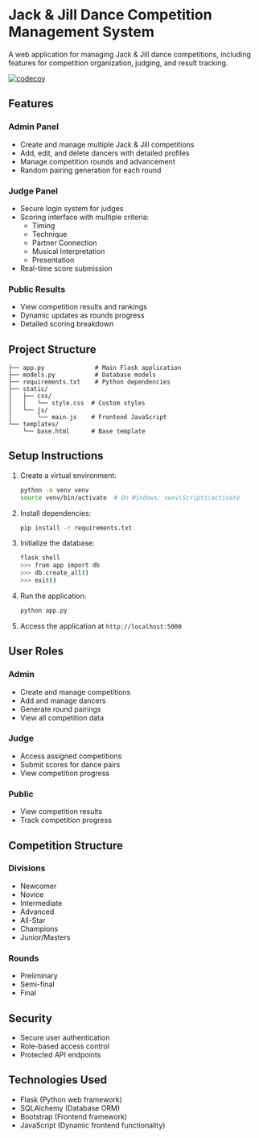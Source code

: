 # Jack & Jill Dance Competition Management System

A web application for managing Jack & Jill dance competitions, including features for competition organization, judging, and result tracking.

[![codecov](https://codecov.io/gh/obaidr1/dance-competition-system/branch/master/graph/badge.svg)](https://codecov.io/gh/obaidr1/dance-competition-system)

## Features

### Admin Panel
- Create and manage multiple Jack & Jill competitions
- Add, edit, and delete dancers with detailed profiles
- Manage competition rounds and advancement
- Random pairing generation for each round

### Judge Panel
- Secure login system for judges
- Scoring interface with multiple criteria:
  - Timing
  - Technique
  - Partner Connection
  - Musical Interpretation
  - Presentation
- Real-time score submission

### Public Results
- View competition results and rankings
- Dynamic updates as rounds progress
- Detailed scoring breakdown

## Project Structure
```
├── app.py              # Main Flask application
├── models.py           # Database models
├── requirements.txt    # Python dependencies
├── static/
│   ├── css/
│   │   └── style.css  # Custom styles
│   └── js/
│       └── main.js    # Frontend JavaScript
└── templates/
    └── base.html      # Base template
```

## Setup Instructions

1. Create a virtual environment:
   ```bash
   python -m venv venv
   source venv/bin/activate  # On Windows: venv\Scripts\activate
   ```

2. Install dependencies:
   ```bash
   pip install -r requirements.txt
   ```

3. Initialize the database:
   ```bash
   flask shell
   >>> from app import db
   >>> db.create_all()
   >>> exit()
   ```

4. Run the application:
   ```bash
   python app.py
   ```

5. Access the application at `http://localhost:5000`

## User Roles

### Admin
- Create and manage competitions
- Add and manage dancers
- Generate round pairings
- View all competition data

### Judge
- Access assigned competitions
- Submit scores for dance pairs
- View competition progress

### Public
- View competition results
- Track competition progress

## Competition Structure

### Divisions
- Newcomer
- Novice
- Intermediate
- Advanced
- All-Star
- Champions
- Junior/Masters

### Rounds
- Preliminary
- Semi-final
- Final

## Security
- Secure user authentication
- Role-based access control
- Protected API endpoints

## Technologies Used
- Flask (Python web framework)
- SQLAlchemy (Database ORM)
- Bootstrap (Frontend framework)
- JavaScript (Dynamic frontend functionality)
